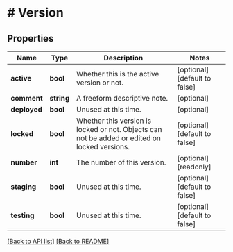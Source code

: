 # # Version

## Properties

Name | Type | Description | Notes
------------ | ------------- | ------------- | -------------
**active** | **bool** | Whether this is the active version or not. | [optional] [default to false]
**comment** | **string** | A freeform descriptive note. | [optional]
**deployed** | **bool** | Unused at this time. | [optional]
**locked** | **bool** | Whether this version is locked or not. Objects can not be added or edited on locked versions. | [optional] [default to false]
**number** | **int** | The number of this version. | [optional] [readonly]
**staging** | **bool** | Unused at this time. | [optional] [default to false]
**testing** | **bool** | Unused at this time. | [optional] [default to false]

[[Back to API list]](../../README.md#endpoints) [[Back to README]](../../README.md)
